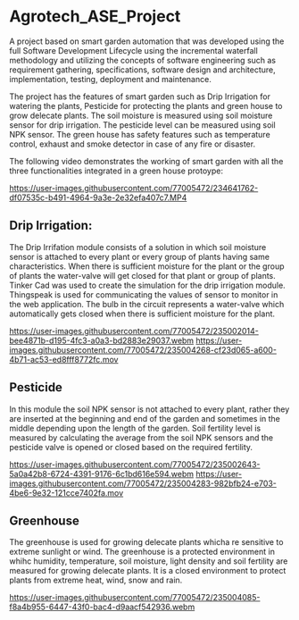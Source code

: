 # Agrotech_ASE_Project

A project based on smart garden automation that was developed using the full Software Development Lifecycle using the incremental waterfall methodology and utilizing the concepts of software engineering such as requirement gathering, specifications, software design and architecture, implementation, testing, deployment and maintenance.

The project has the features of smart garden such as Drip Irrigation for watering the plants, Pesticide for protecting the plants and green house to grow delecate plants. The soil moisture is measured using soil moisture sensor for drip irrigation. The pesticide level can be measured using soil NPK sensor. The green house has safety features such as temperature control, exhaust and smoke detector in case of any fire or disaster.

The following video demonstrates the working of smart garden with all the three functionalities integrated in a green house protoype:



https://user-images.githubusercontent.com/77005472/234641762-df07535c-b491-4964-9a3e-2e32efa407c7.MP4


## Drip Irrigation:
The Drip Irrifation module consists of a solution in which soil moisture sensor is attached to every plant or every group of plants having same characteristics. When there is sufficient moisture for the plant or the group of plants the water-valve will get closed for that plant or group of plants.
Tinker Cad was used to create the simulation for the drip irrigation module. Thingspeak is used for communicating the values of sensor to monitor in the web application.
The bulb in the circuit represents a water-valve which automatically gets closed when there is sufficient moisture for the plant.


https://user-images.githubusercontent.com/77005472/235002014-bee4871b-d195-4fc3-a0a3-bd2883e29037.webm
https://user-images.githubusercontent.com/77005472/235004268-cf23d065-a600-4b71-ac53-ed8fff8772fc.mov



## Pesticide
In this module the soil NPK sensor is not attached to every plant, rather they are inserted at the beginning and end of the garden and sometimes in the middle depending upon the length of the garden.
Soil fertility level is measured by calculating the average from the soil NPK sensors and the pesticide valve is opened or closed based on the required fertility.


https://user-images.githubusercontent.com/77005472/235002643-5a0a42b8-6724-4391-9176-6c1bd616e594.webm
https://user-images.githubusercontent.com/77005472/235004283-982bfb24-e703-4be6-9e32-121cce7402fa.mov



## Greenhouse
The greenhouse is used for growing delecate plants whicha re sensitive to extreme sunlight or wind. The greenhouse is a protected environment in whihc humidity, temperature, soil moisture, light density and soil fertility are measured for growing delecate plants. It is a closed environment to protect plants from extreme heat, wind, snow and rain.


https://user-images.githubusercontent.com/77005472/235004085-f8a4b955-6447-43f0-bac4-d9aacf542936.webm

